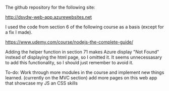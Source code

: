 The github repository for the following site:

http://dsvdw-web-app.azurewebsites.net

I used the code from section 6 of the following course as a basis (except for a fix I made).

https://www.udemy.com/course/nodejs-the-complete-guide/

Adding the helper function in section 71 makes Azure display "Not Found" instead of displaying the html page, so I omitted it. It seems unnecessasary to add this functionality, so I should just remember to avoid it.

To-do:
Work through more modules in the course and implement new things learned. (currently on the MVC section)
add more pages on this web app that showcase my JS an CSS skills